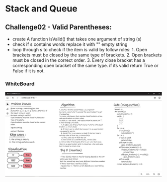 # Stack and Queue

## Challenge02 - Valid Parentheses:
- create A function isValid() that takes one argument of string (s)
- check if s contains words replace it with "" empty string
- loop through s to check if the item is valid by follow roles:
        1. Open brackets must be closed by the same type of brackets.
        2. Open brackets must be closed in the correct order.
        3. Every close bracket has a corresponding open bracket of the same type.
    if its valid return True or False if it is not.
### WhiteBoard 

<img alt="" src="./cc2_queue&stack.jpg" >